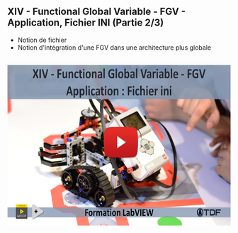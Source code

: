 <h2 dir="auto" id="user-content-h_174031069121655196260265"><strong>XIV -&nbsp;Functional Global Variable</strong><strong>&nbsp;</strong><strong>- FGV&nbsp;</strong><strong>- Application, Fichier INI&nbsp;</strong><strong>(Partie 2/3)</strong></h2>
<ul dir="auto">
<li>Notion de fichier</li>
<li>Notion d'int&eacute;gration d'une FGV dans une architecture plus globale</li>
</ul>
<p>&nbsp;<a><img src="Chapitre XIV Youtube.png" width="640" height="362" alt="" style="display: block; margin-left: auto; margin-right: auto;" /></a></p>
